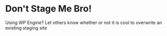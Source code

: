# Don't Stage Me Bro!
Using WP Engine? Let others know whether or not it is cool to overwrite an existing staging site
